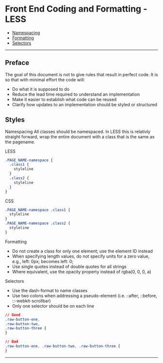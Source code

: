# Front End Coding and Formatting - LESS

 * [Namespacing](#namespacing)
 * [Formatting](#formatting)
 * [Selectors](#selectors)

------------------------------------------------

## Preface

The goal of this document is not to give rules that result in perfect code. It is so that with minimal effort the code will:
* Do what it is supposed to do
* Reduce the lead time required to understand an implementation
* Make it easier to establish what code can be reused
* Clarify how updates to an implementation should be styled or structured 

## Styles

<a name="namespacing">Namespacing</a>
  All classes should be namespaced. In LESS this is relativly straight forward, wrap the entire document with a class that is the same as the pagename.

  LESS

  ```css
  .PAGE_NAME-namespace {
    .class1 {
      styleline
    }
    .class2 {
      styleline
    }
  }
  ```

  CSS

  ```css
  .PAGE_NAME-namespace .class1 {
    styleline
  }
  .PAGE_NAME-namespace .class2 {
    styleline
  }
  ```

<a name="formatting">Formatting</a>
  - Do not create a class for only one element; use the element ID instead
  - When specifying length values, do not specify units for a zero value, e.g., left: 0px; becomes left: 0;  
  - Use single quotes instead of double quotes for all strings
  - Where equivalent, use the opacity property instead of rgba(0, 0, 0, a)

<a name="selectors">Selectors</a>
  - Use the dash-format to name classes
  - Use two colons when addressing a pseudo-element (i.e. ::after, ::before, ::-webkit-scrollbar)
  - Only one selector should be on each line

  ```css
  // Good
  .raw-button-one,
  .raw-button-two,
  .raw-button-three {
  }

  // Bad    
  .raw-button-one, .raw-button-two, .raw-button-three {
  }
  ```

----------